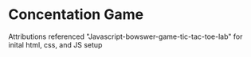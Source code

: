 # Concentation Game



Attributions
referenced "Javascript-bowswer-game-tic-tac-toe-lab" for inital html, css, and JS setup